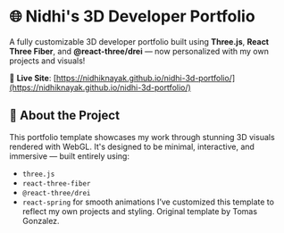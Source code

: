 # 🌐 Nidhi's 3D Developer Portfolio

A fully customizable 3D developer portfolio built using **Three.js**, **React Three Fiber**, and **@react-three/drei** — now personalized with my own projects and visuals!

🔗 **Live Site**: [https://nidhiknayak.github.io/nidhi-3d-portfolio/](https://nidhiknayak.github.io/nidhi-3d-portfolio/)
## 🚀 About the Project

This portfolio template showcases my work through stunning 3D visuals rendered with WebGL. It's designed to be minimal, interactive, and immersive — built entirely using:

- `three.js`
- `react-three-fiber`
- `@react-three/drei`
- `react-spring` for smooth animations
I’ve customized this template to reflect my own projects and styling. Original template by Tomas Gonzalez.
